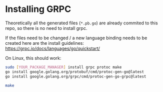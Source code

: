 # Installing GRPC
Theoretically all the generated files (`*.pb.go`) are already commited to this repo, so there is no need to install grpc.

If the files need to be changed / a new language binding needs to be created here are the install guidelines: https://grpc.io/docs/languages/go/quickstart/

On Linux, this should work:

```sh
sudo [YOUR_PACKAGE_MANAGER] install grpc protoc make
go install google.golang.org/protobuf/cmd/protoc-gen-go@latest
go install google.golang.org/grpc/cmd/protoc-gen-go-grpc@latest

make
```